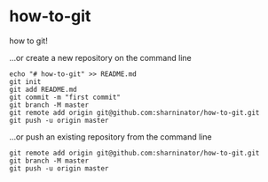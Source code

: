 # how-to-git
how to git!

…or create a new repository on the command line

```
echo "# how-to-git" >> README.md
git init
git add README.md
git commit -m "first commit"
git branch -M master
git remote add origin git@github.com:sharninator/how-to-git.git
git push -u origin master
 ```               

…or push an existing repository from the command line

```
git remote add origin git@github.com:sharninator/how-to-git.git
git branch -M master
git push -u origin master
```
